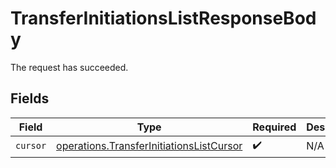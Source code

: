 # TransferInitiationsListResponseBody

The request has succeeded.


## Fields

| Field                                                                                                | Type                                                                                                 | Required                                                                                             | Description                                                                                          |
| ---------------------------------------------------------------------------------------------------- | ---------------------------------------------------------------------------------------------------- | ---------------------------------------------------------------------------------------------------- | ---------------------------------------------------------------------------------------------------- |
| `cursor`                                                                                             | [operations.TransferInitiationsListCursor](../../models/operations/transferinitiationslistcursor.md) | :heavy_check_mark:                                                                                   | N/A                                                                                                  |